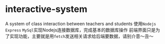 # interactive-system
A system of class interaction between teachers and students
使用`Nodejs` `Express` `MySql`实现Nodejs连接数据库，完成基本的数据库操作
前端界面只是为了实现功能，主要就是用`fetch`发送相关请求给后端要数据，请别介意～丑～
